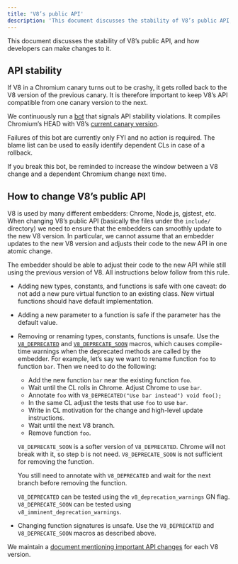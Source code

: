 ```yaml
---
title: 'V8’s public API'
description: 'This document discusses the stability of V8’s public API, and how developers can make changes to it.'
---
```

This document discusses the stability of V8’s public API, and how developers can make changes to it.

## API stability

If V8 in a Chromium canary turns out to be crashy, it gets rolled back to the V8 version of the previous canary. It is therefore important to keep V8’s API compatible from one canary version to the next.

We continuously run a [bot](https://ci.chromium.org/p/v8/builders/luci.v8.ci/Linux%20V8%20API%20Stability) that signals API stability violations. It compiles Chromium’s HEAD with V8’s [current canary version](https://chromium.googlesource.com/v8/v8/+/refs/heads/canary).

Failures of this bot are currently only FYI and no action is required. The blame list can be used to easily identify dependent CLs in case of a rollback.

If you break this bot, be reminded to increase the window between a V8 change and a dependent Chromium change next time.

## How to change V8’s public API

V8 is used by many different embedders: Chrome, Node.js, gjstest, etc. When changing V8’s public API (basically the files under the `include/` directory) we need to ensure that the embedders can smoothly update to the new V8 version. In particular, we cannot assume that an embedder updates to the new V8 version and adjusts their code to the new API in one atomic change.

The embedder should be able to adjust their code to the new API while still using the previous version of V8. All instructions below follow from this rule.

- Adding new types, constants, and functions is safe with one caveat: do not add a new pure virtual function to an existing class. New virtual functions should have default implementation.
- Adding a new parameter to a function is safe if the parameter has the default value.
- Removing or renaming types, constants, functions is unsafe. Use the [`V8_DEPRECATED`](https://cs.chromium.org/chromium/src/v8/include/v8config.h?l=395&rcl=0425b20ad9a8ba38c2e0dd16e8814abb722bfdde) and [`V8_DEPRECATE_SOON`](https://cs.chromium.org/chromium/src/v8/include/v8config.h?l=403&rcl=0425b20ad9a8ba38c2e0dd16e8814abb722bfdde) macros, which causes compile-time warnings when the deprecated methods are called by the embedder. For example, let’s say we want to rename function `foo` to function `bar`. Then we need to do the following:
    - Add the new function `bar` near the existing function `foo`.
    - Wait until the CL rolls in Chrome. Adjust Chrome to use `bar`.
    - Annotate `foo` with `V8_DEPRECATED("Use bar instead") void foo();`
    - In the same CL adjust the tests that use `foo` to use `bar`.
    - Write in CL motivation for the change and high-level update instructions.
    - Wait until the next V8 branch.
    - Remove function `foo`.

    `V8_DEPRECATE_SOON` is a softer version of `V8_DEPRECATED`. Chrome will not break with it, so step b is not need. `V8_DEPRECATE_SOON` is not sufficient for removing the function.

    You still need to annotate with `V8_DEPRECATED` and wait for the next branch before removing the function.

    `V8_DEPRECATED` can be tested using the `v8_deprecation_warnings` GN flag.
    `V8_DEPRECATE_SOON` can be tested using `v8_imminent_deprecation_warnings`.

- Changing function signatures is unsafe. Use the `V8_DEPRECATED` and `V8_DEPRECATE_SOON` macros as described above.

We maintain a [document mentioning important API changes](https://docs.google.com/document/d/1g8JFi8T_oAE_7uAri7Njtig7fKaPDfotU6huOa1alds/edit) for each V8 version.
